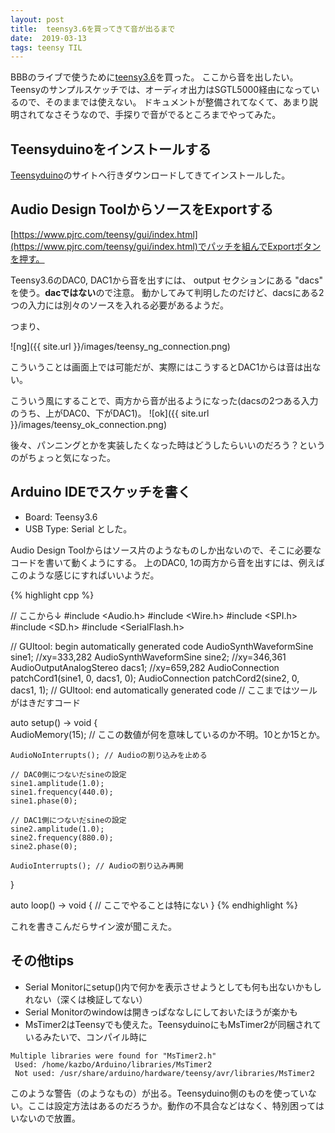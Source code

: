 ```yaml
---
layout: post
title:  teensy3.6を買ってきて音が出るまで
date:  2019-03-13
tags: teensy TIL
---
```

BBBのライブで使うために[teensy3.6](https://www.pjrc.com/store/teensy36.html)を買った。
ここから音を出したい。Teensyのサンプルスケッチでは、オーディオ出力はSGTL5000経由になっているので、そのままでは使えない。
ドキュメントが整備されてなくて、あまり説明されてなさそうなので、手探りで音がでるところまでやってみた。

## Teensyduinoをインストールする
[Teensyduino](https://www.pjrc.com/teensy/teensyduino.html)のサイトへ行きダウンロードしてきてインストールした。

## Audio Design ToolからソースをExportする
[https://www.pjrc.com/teensy/gui/index.html](https://www.pjrc.com/teensy/gui/index.html)でパッチを組んでExportボタンを押す。

Teensy3.6のDAC0, DAC1から音を出すには、 output セクションにある "dacs" を使う。**dacではない**ので注意。
動かしてみて判明したのだけど、dacsにある2つの入力には別々のソースを入れる必要があるようだ。

つまり、

![ng]({{ site.url }}/images/teensy_ng_connection.png)

こういうことは画面上では可能だが、実際にはこうするとDAC1からは音は出ない。

こういう風にすることで、両方から音が出るようになった(dacsの2つある入力のうち、上がDAC0、下がDAC1)。
![ok]({{ site.url }}/images/teensy_ok_connection.png)

後々、パンニングとかを実装したくなった時はどうしたらいいのだろう？というのがちょっと気になった。


## Arduino IDEでスケッチを書く
- Board: Teensy3.6
- USB Type: Serial
とした。

Audio Design Toolからはソース片のようなものしか出ないので、そこに必要なコードを書いて動くようにする。
上のDAC0, 1の両方から音を出すには、例えばこのような感じにすればいいようだ。

{% highlight cpp %}

// ここから↓
#include <Audio.h>
#include <Wire.h>
#include <SPI.h>
#include <SD.h>
#include <SerialFlash.h>

// GUItool: begin automatically generated code
AudioSynthWaveformSine   sine1;          //xy=333,282
AudioSynthWaveformSine   sine2;          //xy=346,361
AudioOutputAnalogStereo  dacs1;          //xy=659,282
AudioConnection          patchCord1(sine1, 0, dacs1, 0);
AudioConnection          patchCord2(sine2, 0, dacs1, 1);
// GUItool: end automatically generated code
// ここまではツールがはきだすコード

auto setup() -> void {     
    AudioMemory(15); // ここの数値が何を意味しているのか不明。10とか15とか。
    
    AudioNoInterrupts(); // Audioの割り込みを止める
    
    // DAC0側につないだsineの設定
    sine1.amplitude(1.0); 
    sine1.frequency(440.0);
    sine1.phase(0);

    // DAC1側につないだsineの設定
    sine2.amplitude(1.0);
    sine2.frequency(880.0);
    sine2.phase(0);

    AudioInterrupts(); // Audioの割り込み再開
}

auto loop() -> void {
    // ここでやることは特にない
}
{% endhighlight %}

これを書きこんだらサイン波が聞こえた。

## その他tips
- Serial Monitorにsetup()内で何かを表示させようとしても何も出ないかもしれない（深くは検証してない）
- Serial Monitorのwindowは開きっぱななしにしておいたほうが楽かも
- MsTimer2はTeensyでも使えた。TeensyduinoにもMsTimer2が同梱されているみたいで、コンパイル時に
```
Multiple libraries were found for "MsTimer2.h"
 Used: /home/kazbo/Arduino/libraries/MsTimer2
 Not used: /usr/share/arduino/hardware/teensy/avr/libraries/MsTimer2
 ```
このような警告（のようなもの）が出る。Teensyduino側のものを使っていない。ここは設定方法はあるのだろうか。動作の不具合などはなく、特別困ってはいないので放置。

